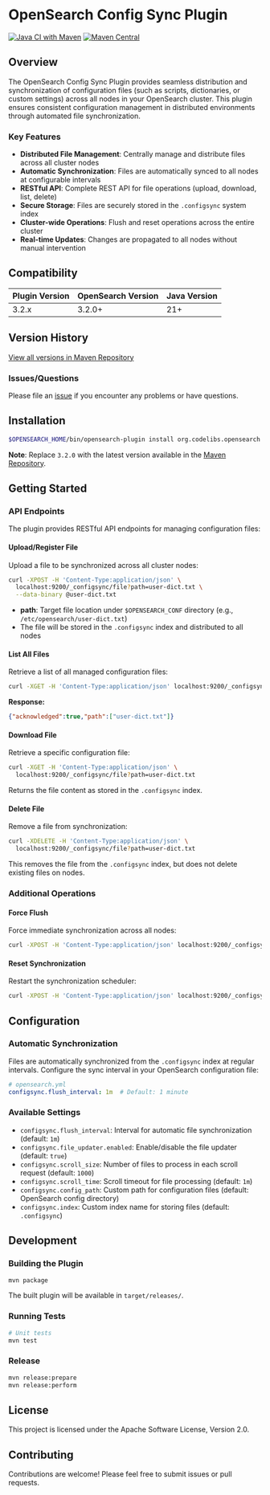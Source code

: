 # OpenSearch Config Sync Plugin

[![Java CI with Maven](https://github.com/codelibs/opensearch-configsync/actions/workflows/maven.yml/badge.svg)](https://github.com/codelibs/opensearch-configsync/actions/workflows/maven.yml)
[![Maven Central](https://img.shields.io/maven-central/v/org.codelibs.opensearch/opensearch-configsync.svg)](https://repo1.maven.org/maven2/org/codelibs/opensearch/opensearch-configsync/)

## Overview

The OpenSearch Config Sync Plugin provides seamless distribution and synchronization of configuration files (such as scripts, dictionaries, or custom settings) across all nodes in your OpenSearch cluster. This plugin ensures consistent configuration management in distributed environments through automated file synchronization.

### Key Features

- **Distributed File Management**: Centrally manage and distribute files across all cluster nodes
- **Automatic Synchronization**: Files are automatically synced to all nodes at configurable intervals
- **RESTful API**: Complete REST API for file operations (upload, download, list, delete)
- **Secure Storage**: Files are securely stored in the `.configsync` system index
- **Cluster-wide Operations**: Flush and reset operations across the entire cluster
- **Real-time Updates**: Changes are propagated to all nodes without manual intervention

## Compatibility

| Plugin Version | OpenSearch Version | Java Version |
|---------------|--------------------|--------------|
| 3.2.x         | 3.2.0+            | 21+          |

## Version History

[View all versions in Maven Repository](https://repo1.maven.org/maven2/org/codelibs/opensearch/opensearch-configsync/)

### Issues/Questions

Please file an [issue](https://github.com/codelibs/opensearch-configsync/issues) if you encounter any problems or have questions.

## Installation

```bash
$OPENSEARCH_HOME/bin/opensearch-plugin install org.codelibs.opensearch:opensearch-configsync:3.2.0
```

**Note**: Replace `3.2.0` with the latest version available in the [Maven Repository](https://repo1.maven.org/maven2/org/codelibs/opensearch/opensearch-configsync/).

## Getting Started

### API Endpoints

The plugin provides RESTful API endpoints for managing configuration files:

#### Upload/Register File

Upload a file to be synchronized across all cluster nodes:

```bash
curl -XPOST -H 'Content-Type:application/json' \
  localhost:9200/_configsync/file?path=user-dict.txt \
  --data-binary @user-dict.txt
```

- **path**: Target file location under `$OPENSEARCH_CONF` directory (e.g., `/etc/opensearch/user-dict.txt`)
- The file will be stored in the `.configsync` index and distributed to all nodes

#### List All Files

Retrieve a list of all managed configuration files:

```bash
curl -XGET -H 'Content-Type:application/json' localhost:9200/_configsync/file
```

**Response:**
```json
{"acknowledged":true,"path":["user-dict.txt"]}
```

#### Download File

Retrieve a specific configuration file:

```bash
curl -XGET -H 'Content-Type:application/json' \
  localhost:9200/_configsync/file?path=user-dict.txt
```

Returns the file content as stored in the `.configsync` index.

#### Delete File

Remove a file from synchronization:

```bash
curl -XDELETE -H 'Content-Type:application/json' \
  localhost:9200/_configsync/file?path=user-dict.txt
```

This removes the file from the `.configsync` index, but does not delete existing files on nodes.

### Additional Operations

#### Force Flush

Force immediate synchronization across all nodes:

```bash
curl -XPOST -H 'Content-Type:application/json' localhost:9200/_configsync/flush
```

#### Reset Synchronization

Restart the synchronization scheduler:

```bash
curl -XPOST -H 'Content-Type:application/json' localhost:9200/_configsync/reset
```

## Configuration

### Automatic Synchronization

Files are automatically synchronized from the `.configsync` index at regular intervals. Configure the sync interval in your OpenSearch configuration file:

```yaml
# opensearch.yml
configsync.flush_interval: 1m  # Default: 1 minute
```

### Available Settings

- `configsync.flush_interval`: Interval for automatic file synchronization (default: `1m`)
- `configsync.file_updater.enabled`: Enable/disable the file updater (default: `true`)
- `configsync.scroll_size`: Number of files to process in each scroll request (default: `1000`)
- `configsync.scroll_time`: Scroll timeout for file processing (default: `1m`)
- `configsync.config_path`: Custom path for configuration files (default: OpenSearch config directory)
- `configsync.index`: Custom index name for storing files (default: `.configsync`)

## Development

### Building the Plugin

```bash
mvn package
```

The built plugin will be available in `target/releases/`.

### Running Tests

```bash
# Unit tests
mvn test
```

### Release

```bash
mvn release:prepare
mvn release:perform
```

## License

This project is licensed under the Apache Software License, Version 2.0.

## Contributing

Contributions are welcome! Please feel free to submit issues or pull requests.

